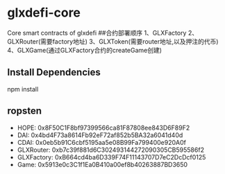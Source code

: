 # glxdefi-core
Core smart contracts of glxdefi
##合约部署顺序
1、GLXFactory
2、GLXRouter(需要factory地址)
3、GLXToken(需要router地址,以及押注的代币)
4、GLXGame(通过GLXFactory合约的createGame创建)

## Install Dependencies
npm install

## ropsten
- HOPE: 0x8F50C1F8bf97399566ca81F87808ee843D6F89F2
- DAI:  0x4bd4F73a8614Fb92eF72af852b5BA32a6041d40d
- CDAI: 0x0eb5b91C6cbf5195aa5e08B99Fa799400e920A0f
- GLXRouter: 0xb7c39f881d6C302493144272090305CB595586f2
- GLXFactory: 0xB664cd4ba6D339F74F11143707D7eC2DcDcf0125
- Game: 0x5913e0c3C1f1Ea0B410a00ef8b40263887BD3650